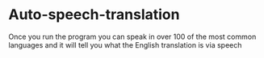 # Auto-speech-translation
Once you run the program you can speak in over 100 of the most common languages and it will tell you what the English translation is via speech

